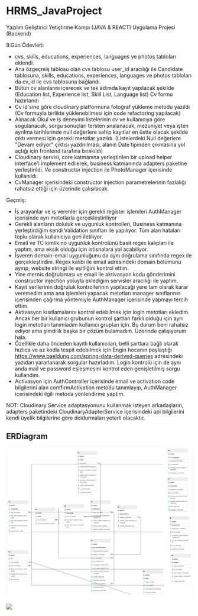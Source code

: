 # HRMS_JavaProject
Yazılım Geliştirici Yetiştirme Kampı (JAVA &amp; REACT) Uygulama Projesi (Backend)

9.Gün Ödevleri:
* cvs, skills, educations, experiences, languages ve photos tabloları eklendi.
* Ana özgeçmiş tablosu olan cvs tablosu user_id aracılığı ile Candidate tablosuna, skills, educations, experiences, languages ve photos tabloları da cv_id ile cvs tablosuna bağlandı.
* Bütün cv alanlarını içerecek ve tek adımda kayıt yapılacak şekilde (Education list, Experience list, Skill List, Language list) Cv formu hazırlandı
* Cv id'sine göre cloudinary platformuna fotoğraf yükleme metodu yazıldı (Cv formuyla birlikte yüklenebilmesi için code refactoring yapılacak)
* Alınacak Okul ve iş deneyimi listelerinin cv ve kullanıcıya göre sogulanacak, sorgu sonuçları tersten sıralanacak, mezuniyet veya işten ayrılma tarihlerinde null değerlere sahip kayıtlar en üstte olacak şekilde çıktı vermesi için gerekli metotlar yazıldı. (Listelerdeki Null değerlere "Devam ediyor" çıktısı yazdırılması, alanın Date tipinden çıkmasına yol açtığı için frontend tarafına bırakıldı)
* Cloudinary servisi, core katmanına yerleştirilen bir upload helper interface'i implement edilerek, business katmanında adapters paketine yerleştirildi. Ve constructor injection ile PhotoManager içerisinde kullanıldı.
* CvManager içerisindeki constructor injection parametrelerinin fazlalığı rahatsız ettiği için üzerinde çalışılacak.

Geçmiş:
* İş arayanlar ve iş verenler için gerekli register işlemleri AuthManager içerisinde ayrı metotlarla gerçekleştiriliyor
* Gerekli alanların doluluk ve uygunluk kontrolleri, Business katmanına yerleştirdiğim kendi Validation sınıfları ile yapılıyor. Tüm alan hataları toplu olarak kullanıcıya geri iletiliyor.
* Email ve TC kimlik no uygunluk kontrolünü basit regex kalıpları ile yaptım, ama eksik olduğu için istisnalara yol açabiliyor.
* İşveren domain-email uygunluğunu da aynı doğrulama sınıfında regex ile gerçekleştirdim. Regex kalıbı ile email adresindeki domain bölümünü ayırıp, website stringi ile eşitliğini kontrol ettim.
* Yine mernis doğrulaması ve email ile aktivasyon kodu gönderimini constructor injection yoluyla eklediğim servisler aracılığı ile yaptım.
* Kayıt verilerinin doğruluk kontrollerinin yapılacağı yere tam olarak karar veremedim ama ana işlemleri yapacak metotları manager sınıflarının içerisinden çağırma yöntemiyle AuthManager içerisinde yapmayı tercih ettim.
* Aktivasyon kısıtlamalarını kontrol edebilmek için login metotları ekledim. Ancak her bir kullanıcı grubunun kontrol şartları farklı olduğu için ayrı login metotları tanımladım kullanıcı grupları için. Bu durum beni rahatsız ediyor ama şimdilik başka bir çözüm bulamadım. Üzerinde çalışıyorum hala.
* Özellikle daha önceden kayıtlı kullanıcıları, belli şartlara bağlı olarak hızlıca ve az kodla tespit edebilmek için Engin hocanın paylaştığı https://www.baeldung.com/spring-data-derived-queries adresindeki yazıdan yararlanarak sorgular hazırladım. Login kontrolü için de aynı anda mail ve password eşleşmesini kontrol eden genişletilmiş sorgu kullandım.
* Activasyon için AuthController içerisinde email ve activation code bilgilerini alan comfirmActivation metodu tanımlayıp, AuthManager içerisindeki ilgili metoda yönlendirme yaptım.

NOT: Cloudinary Service adaptasyonunu kullanmak isteyen arkadaşların, adapters paketindeki CloudinaryAdapterService içerisindeki api bilgilerini kendi üyelik bilgilerine göre doldurmaları yeterli olacaktır.

## ERDiagram
![alt ERDiagram](https://github.com/barisertugrul/HRMS_JavaProject/blob/master/resources/hrms_ERDiagram.png?raw=true)


<a href="https://github.com/barisertugrul/HRMS_JavaProject" target="_blank">
  <img align="center" src="https://github-readme-stats.vercel.app/api/pin/?username=barisertugrul&show_owner=true&custom_title=Odevler&theme=vision-friendly-dark&repo=HRMS_JavaProject" />
</a>